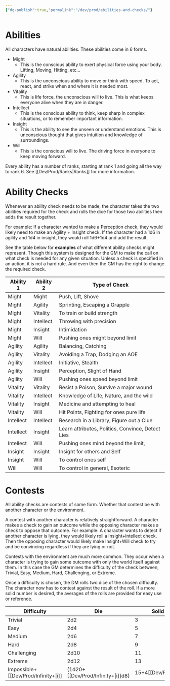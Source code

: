 ```yaml
---
{"dg-publish":true,"permalink":"/dev/prod/abilities-and-checks/"}
---
```



# Abilities
All characters have natural abilities. These abilities come in 6 forms.
- Might
	- This is the conscious ability to exert physical force using your body. Lifting, Moving, Hitting, etc... 
- Agility
	- This is the unconscious ability to move or think with speed. To act, react, and strike when and where it is needed most.
- Vitality
	- This is life force, the unconscious will to live. This is what keeps everyone alive when they are in danger.
- Intellect
	- This is the conscious ability to think, keep sharp in complex situations, or to remember important information.
- Insight
	- This is the ability to see the unseen or understand emotions. This is unconscious thought that gives intuition and knowledge of surroundings.
- Will
	- This is the conscious will to live. The driving force in everyone to keep moving forward.

Every ability has a number of ranks, starting at rank 1 and going all the way to rank 6. See [[Dev/Prod/Ranks\|Ranks]] for more information.

# Ability Checks
Whenever an ability check needs to be made, the character takes the two abilities required for the check and rolls the dice for those two abilities then adds the result together.

For example: If a character wanted to make a Perception check, they would likely need to make an Agility + Insight check. If the character had a 1d6 in agility and 1d4 in insight, they would roll 1d6+1d4 and add the result.

See the table below for **examples** of what different ability checks might represent. Though this system is designed for the GM to make the call on what check is needed for any given situation. Unless a check is specified in an action, it is not a hard rule. And even then the GM has the right to change the required check.

| Ability 1 | Ability 2 | Type of Check                                     |
| --------- | --------- | ------------------------------------------------- |
| Might     | Might     | Push, Lift, Shove                                 |
| Might     | Agility   | Sprinting, Escaping a Grapple                     |
| Might     | Vitality  | To train or build strength                                                  |
| Might     | Intellect | Throwing with precision                                                  |
| Might     | Insight   | Intimidation                                                 |
| Might     | Will      | Pushing ones might beyond limit                   |
| Agility   | Agility   | Balancing, Catching                               |
| Agility   | Vitality  | Avoiding a Trap, Dodging an AOE                   |
| Agility   | Intellect | Initiative, Stealth                                        |
| Agility   | Insight   | Perception, Slight of Hand                                        |
| Agility   | Will      | Pushing ones speed beyond limit                   |
| Vitality  | Vitality  | Resist a Poison, Survive a major wound            |
| Vitality  | Intellect | Knowledge of Life, Nature, and the wild           |
| Vitality  | Insight   | Medicine and attempting to heal                   |
| Vitality  | Will      | Hit Points, Fighting for ones pure life           |
| Intellect | Intellect | Research in a Library, Figure out a Clue          |
| Intellect | Insight   | Learn attributes, Politics, Convince, Detect Lies |
| Intellect | Will      | Pushing ones mind beyond the limit,                  |
| Insight   | Insight   | Insight for others and Self                       |
| Insight   | Will      | To control ones self                              |
| Will      | Will      | To control in general, Esoteric                   |                                                  |

# Contests
All ability checks are contests of some form. Whether that contest be with another character or the environment.

A contest with another character is relatively straightforward. A character makes a check to gain an outcome while the opposing character makes a check to oppose that outcome.
For example: A character wants to detect if another character is lying, they would likely roll a Insight+Intellect check. Then the opposing character would likely make Insight+Will check to try and be convincing regardless if they are lying or not.

Contests with the environment are much more common. They occur when a character is trying to gain some outcome with only the world itself against them. In this case the GM determines the difficulty of the check between, Trivial, Easy, Medium, Hard, Challenging, or Extreme.

Once a difficulty is chosen, the DM rolls two dice of the chosen difficulty. The character now has to contest against the result of the roll. If a more solid number is desired, the averages of the rolls are provided for easy use or reference.

| Difficulty                   | Die                        | Solid Number          |
| ---------------------------- | -------------------------- | --------------------- |
| Trivial                      | 2d2                        | 3                     |
| Easy                         | 2d4                        | 5                     |
| Medium                       | 2d6                        | 7                     |
| Hard                         | 2d8                        | 9                     |
| Challenging                  | 2d10                       | 11                    |
| Extreme                      | 2d12                       | 13                    |
| Impossible+[[Dev/Prod/Infinity+\|i]] | (1d20+[[Dev/Prod/Infinity+\|i]]d8) | 15+4[[Dev/Prod/Infinity+\|i]] |
